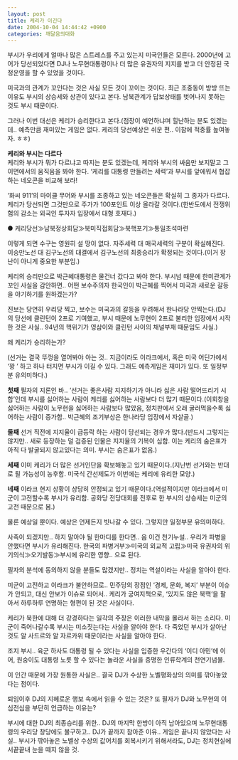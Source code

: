 ```yaml
---
layout: post
title: 케리가 이긴다
date: 2004-10-04 14:44:42 +0900
categories: 깨달음의대화
---
```

부시가 우리에게 얼마나 많은 스트레스를 주고 있는지 미국인들은 모른다. 2000년에 고어가 당선되었다면 DJ나 노무현대통령이나 더 많은 유권자의 지지를 받고 더 안정된 국정운영을 할 수 있었을 것이다.    
  
미국과의 관계가 꼬인다는 것은 사실 모든 것이 꼬이는 것이다. 최근 조중동이 방방 뜨는 이유도 부시의 상승세와 상관이 있다고 본다. 남북관계가 답보상태를 벗어나지 못하는 것도 부시 때문이다.    
  
그러나 이번 대선은 케리가 승리한다고 본다.(점장이 예언하냐며 힐난하는 분도 있겠는데.. 예측만큼 재미있는 게임은 없다. 케리의 당선예상은 쉬운 편.. 이참에 적중률 높여놓자. ㅎㅎ)    
  
**케리와 부시는 다르다**   
케리와 부시가 뭐가 다르냐고 따지는 분도 있겠는데, 케리와 부시의 싸움만 보지말고 그 이면에서의 움직음을 봐야 한다. ‘케리를 대통령 만들려는 세력’과 부시를 앞에워서 협잡하는 네오콘을 비교해 보라!    
  
‘화씨 911’의 마이클 무어와 부시를 조종하고 있는 네오콘들은 확실히 그 종자가 다르다. 케리가 당선되면 그것만으로 주가가 100포인트 이상 올라갈 것이다.(한반도에서 전쟁위험의 감소는 외국인 투자자 입장에서 대형 호재다.)    
  
● 케리당선≫남북정상회담≫북미직접회담≫북핵포기≫통일초석마련 
  
  
이렇게 되면 수구는 영원히 설 땅이 없다. 자주세력 대 매국세력의 구분이 확실해진다. 이승만노선 대 김구노선의 대결에서 김구노선의 최종승리가 확정되는 것이다.(이거 장난이 아니게 중요한 부분임.)    
  
케리의 승리만으로 박근혜대통령은 물건너 갔다고 봐야 한다. 부시넘 때문에 한미관계가 꼬인 사실을 감안하면.. 어떤 보수주의자 한국인이 박근혜를 찍어서 미국과 새로운 갈등을 야기하기를 원하겠는가?    
  
진보는 당연히 우리당 찍고, 보수는 미국과의 갈등을 우려해서 한나라당 안찍는다.(DJ의 당선에 클린턴이 2프로 기여했고, 부시 때문에 노무현이 2프로 불리한 입장에서 시작한 것은 사실.. 94년의 핵위기가 영삼이와 클린턴 사이의 채널부재 때문임도 사실.)    
  
왜 케리가 승리하는가?    
  
(선거는 결국 뚜껑을 열어봐야 아는 것.. 지금이라도 이라크에서, 혹은 미국 어딘가에서 ‘꽝 ’ 하고 하나 터지면 부시가 이길 수 있다. 그래도 예측게임은 재미가 있다. 또 일정부분 유의미하다.)    
  
**첫째** 필자의 지론인 바.. ‘선거는 좋은사람 지지하기가 아니라 싫은 사람 떨어뜨리기 시합’인데 부시를 싫어하는 사람이 케리를 싫어하는 사람보다 더 많기 때문이다.(이회창을 싫어하는 사람이 노무현을 싫어하는 사람보다 많았음, 정치판에서 오래 굴러먹을수록 싫어하는 사람이 증가함.. 박근혜의 조기부상은 한나라당 입장에서 자살골.)    
  
**둘째** 선거 직전에 지지율이 급등락 하는 사람이 당선되는 경우가 많다.(반드시 그렇지는 않지만.. 새로 등장하는 덜 검증된 인물은 지지율의 기복이 심함. 이는 케리의 숨은표가 아직 다 발굴되지 않고있다는 의미. 부시는 숨은표가 없음.)    
  
**세째** 이미 케리가 더 많은 선거인단을 확보해놓고 있기 때문이다.(지난번 선거와는 반대로 될 가능성이 농후함. 미국식 간선제도가 이번에는 케리에 유리한 모양.)    
  
**네째** 이라크 현지 상황이 상당히 안정되고 있기 때문이다.(역설적이지만 이라크에서 미군이 고전할수록 부시가 유리함. 공화당 전당대회를 전후로 한 부시의 상승세는 미군의 고전 때문으로 봄.)    
  
물론 예상일 뿐이다. 예상은 언제든지 빗나갈 수 있다. 그렇지만 일정부분 유의미하다.    
  
사족이 되겠지만.. 하지 말아야 될 한마디를 한다면.. 음 이건 천기누설.. 우리가 파병을 안했다면 부시가 유리해진다. 한국의 파병거부≫미국의 외교적 고립≫미국 유권자의 위기의식≫오기발동≫부시에 유리한 영향.. 으로 된다. 
  
  
필자의 분석에 동의하지 않을 분들도 많겠지만.. 정치는 역설이라는 사실을 알아야 한다.    
  
미군이 고전하고 이라크가 불안하므로.. 민주당의 장점인 ‘경제, 문화, 복지’ 부분이 이슈가 안되고, 대신 안보가 이슈로 되어서.. 케리가 궁여지책으로, ‘있지도 않은 북핵’을 팔아서 하루하루 연명하는 형편이 된 것은 사실이다.    
  
케리가 북한에 대해 더 강경하다는 일각의 주장은 이러한 내막을 몰라서 하는 소리다. 미군이 죽어나갈수록 부시는 미소짓는다는 사실을 알아야 한다. 다 죽었던 부시가 살아난 것도 알 사드르와 알 자르카위 때문이라는 사실을 알아야 한다.    
  
조지 부시.. 육군 하사도 대통령 될 수 있다는 사실을 입증한 우간다의 ‘이디 아민’에 이어, 원숭이도 대통령 노릇 할 수 있다는 놀라운 사실을 증명한 인류학계의 천연기념물.    
  
이 인간 때문에 가장 원통한 사실은.. 결국 DJ가 수상한 노벨평화상의 의미를 깎아놓았다는 점이다.    
  
퇴임이후 DJ의 지혜로운 행보 속에서 읽을 수 있는 것은? 또 필자가 DJ와 노무현의 이심전심을 부단히 언급하는 이유는?    
  
부시에 대한 DJ의 최종승리를 위한.. DJ의 마지막 한방이 아직 남아있으며 노무현대통령의 우리당 창당에도 불구하고.. DJ가 끝까지 참아준 이유.. 게임은 끝나지 않았다는 사실.. 부시가 깎아놓은 노벨상 수상의 값어치를 회복시키기 위해서라도, DJ는 정치현실에서끝끝내 눈을 떼지 않을 것.